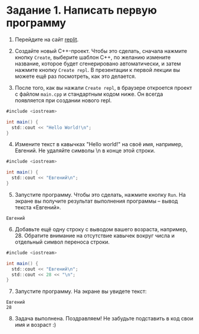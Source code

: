 # Задание 1. Написать первую программу

1. Перейдите на сайт [replit](https://repl.it/).

2. Создайте новый C++-проект. Чтобы это сделать, сначала нажмите кнопку `Create`, выберите шаблон С++, по желанию измените название, которое будет сгенерировано автоматически, и затем нажмите кнопку `Create repl`. В презентации к первой лекции вы можете ещё раз посмотреть, как это делается.

3. После того, как вы нажали `Create repl`, в браузере откроется проект с файлом `main.cpp` и стандартным кодом ниже. Он всегда появляется при создании нового repl.

```cs
#include <iostream>

int main() {
  std::cout << "Hello World!\n";
}
```

4. Измените текст в кавычках "Hello world!" на своё имя, например, Евгений. Не удаляйте символы \n в конце этой строки.

```cs
#include <iostream>

int main() {
  std::cout << "Евгений\n";
}
```

5. Запустите программу. Чтобы это сделать, нажмите кнопку `Run`. На экране вы получите результат выполнения программы – вывод текста «Евгений».

```
Евгений
```

6. Добавьте ещё одну строку с выводом вашего возраста, например, 28. Обратите внимание на отсутствие кавычек вокруг числа и отдельный символ переноса строки.

```cs
#include <iostream>

int main() {
  std::cout << "Евгений\n";
  std::cout << 28 << "\n";
}
```

7. Запустите программу. На экране вы увидете текст:

```
Евгений
28
```

8. Задача выполнена. Поздравляем! Не забудьте подставить в код свои имя и возраст :)
